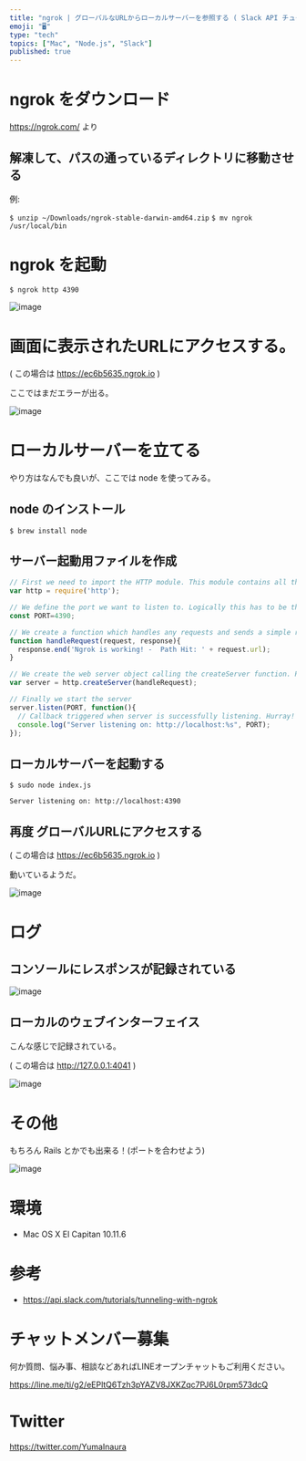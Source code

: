 ```yaml
---
title: "ngrok | グローバルなURLからローカルサーバーを参照する ( Slack API チュートリアルより )"
emoji: "🖥"
type: "tech"
topics: ["Mac", "Node.js", "Slack"]
published: true
---
```


# ngrok をダウンロード

https://ngrok.com/ より

## 解凍して、パスの通っているディレクトリに移動させる

例: 

`$ unzip ~/Downloads/ngrok-stable-darwin-amd64.zip`
`$ mv ngrok /usr/local/bin`

# ngrok を起動

`$ ngrok http 4390`

![image](https://qiita-image-store.s3.amazonaws.com/0/89618/7d34ee8e-6c3c-8f6c-5442-c4cf8a662e4d.png)

# 画面に表示されたURLにアクセスする。

( この場合は https://ec6b5635.ngrok.io )

ここではまだエラーが出る。

![image](https://qiita-image-store.s3.amazonaws.com/0/89618/2eef7caa-1e4c-c694-da0a-376e21f2653f.png)

# ローカルサーバーを立てる

やり方はなんでも良いが、ここでは node を使ってみる。

## node のインストール

`$ brew install node`

## サーバー起動用ファイルを作成

```js:indes.js
// First we need to import the HTTP module. This module contains all the logic for dealing with HTTP requests.
var http = require('http');

// We define the port we want to listen to. Logically this has to be the same port than we specified on ngrok.
const PORT=4390;

// We create a function which handles any requests and sends a simple response
function handleRequest(request, response){
  response.end('Ngrok is working! -  Path Hit: ' + request.url);
}

// We create the web server object calling the createServer function. Passing our request function onto createServer guarantees the function is called once for every HTTP request that's made against the server
var server = http.createServer(handleRequest);

// Finally we start the server
server.listen(PORT, function(){
  // Callback triggered when server is successfully listening. Hurray!
  console.log("Server listening on: http://localhost:%s", PORT);
});
```

## ローカルサーバーを起動する

```
$ sudo node index.js

Server listening on: http://localhost:4390
```

## 再度 グローバルURLにアクセスする

( この場合は https://ec6b5635.ngrok.io )

動いているようだ。

![image](https://qiita-image-store.s3.amazonaws.com/0/89618/e892ecff-2111-1486-865d-9096f9bddbb8.png)

# ログ

## コンソールにレスポンスが記録されている

![image](https://qiita-image-store.s3.amazonaws.com/0/89618/f414b447-96ba-f7d6-9957-5e415a795d02.png)

## ローカルのウェブインターフェイス

こんな感じで記録されている。

( この場合は http://127.0.0.1:4041 )

![image](https://qiita-image-store.s3.amazonaws.com/0/89618/08d269ac-da10-ab77-2b2a-4f1e156d7ab6.png)


# その他

もちろん Rails とかでも出来る！(ポートを合わせよう)

![image](https://qiita-image-store.s3.amazonaws.com/0/89618/a00b10e4-bc63-d776-9c6b-4e328338533c.png)

# 環境

- Mac OS X El Capitan 10.11.6

# 参考

- https://api.slack.com/tutorials/tunneling-with-ngrok








<!-- Update From Qiita API -->

# チャットメンバー募集


何か質問、悩み事、相談などあればLINEオープンチャットもご利用ください。

https://line.me/ti/g2/eEPltQ6Tzh3pYAZV8JXKZqc7PJ6L0rpm573dcQ





# Twitter


https://twitter.com/YumaInaura


<!-- Update From Qiita API -->


